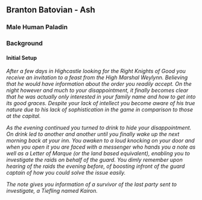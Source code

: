 ## Branton Batovian - Ash

### Male Human Paladin

### Background

#### Initial Setup

*After a few days in Highcastle looking for the Right Knights of Good you receive an invitation to a feast from the High Marshal Weylynn. Believing that he would have information about the order you readily accept. On the night however and much to your disappointment, it finally becomes clear that he was actually only interested in your family name and how to get into its good graces. Despite your lack of intellect you become aware of his true nature due to his lack of sophistication in the game in comparison to those at the capital.*

*As the evening continued you turned to drink to hide your disappointment. On drink led to another and another until you finally wake up the next morning back at your inn. You awaken to a loud knocking on your door and when you open it you are faced with a messenger who hands you a note as well as a Letter of Marque (or the land based equivalent), enabling you to investigate the raids on behalf of the guard. You dimly remember upon hearing of the raids the evening before, of boosting infront of the guard captain of how you could solve the issue easily.*  

*The note gives you information of a survivor of the last party sent to investigate, a Tiefling named Kairon.*
